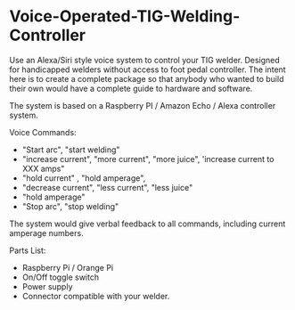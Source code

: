 # Voice-Operated-TIG-Welding-Controller
Use an Alexa/Siri style voice system to control your TIG welder.  Designed for handicapped welders without access to foot pedal controller.  The intent here is to create a complete package so that anybody who wanted to build their own would have a complete guide to hardware and software.

The system is based on a Raspberry PI / Amazon Echo / Alexa controller system.

Voice Commands:

  - "Start arc", "start welding"
  - "increase current", "more current", "more juice", 'increase current to XXX amps"
  - "hold current" , "hold amperage",
  - "decrease current", "less current", "less juice"
  - "hold amperage"
  - "Stop arc", "stop welding"

  The system would give verbal feedback to all commands, including current amperage numbers.

Parts List:

   - Raspberry Pi / Orange Pi
   - On/Off toggle switch
   - Power supply
   - Connector compatible with your welder.
   
